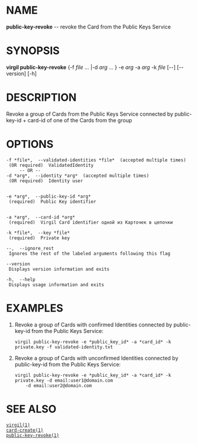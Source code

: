 NAME
====

**public-key-revoke** -- revoke the Card from the Public Keys Service

SYNOPSIS
========

**virgil public-key-revoke** {-f *file* ... |-d *arg* ... } -e *arg* -a
*arg* -k *file* \[--\] \[--version\] \[-h\]

DESCRIPTION
===========

Revoke a group of Cards from the Public Keys Service connected by
public-key-id + card-id of one of the Cards from the group

OPTIONS
=======

    -f *file*,  --validated-identities *file*  (accepted multiple times)
     (OR required)  ValidatedIdentity
         -- OR --
    -d *arg*,  --identity *arg*  (accepted multiple times)
     (OR required)  Identity user


    -e *arg*,  --public-key-id *arg*
     (required)  Public Key identifier


    -a *arg*,  --card-id *arg*
     (required)  Virgil Card identifier одной из Карточек в цепочки

    -k *file*,  --key *file*
     (required)  Private key

    --,  --ignore_rest
     Ignores the rest of the labeled arguments following this flag

    --version
     Displays version information and exits

    -h,  --help
     Displays usage information and exits

EXAMPLES
========

1.  Revoke a group of Cards with confirmed Identities connected by
    public-key-id from the Public Keys Service:

        virgil public-key-revoke -e *public_key_id* -a *card_id* -k private.key -f validated-identity.txt

2.  Revoke a group of Cards with unconfirmed Identities connected by
    public-key-id from the Public Keys Service:

        virgil public-key-revoke -e *public_key_id* -a *card_id* -k private.key -d email:user1@domain.com
            -d email:user2@domain.com

SEE ALSO
========

[`virgil(1)`]()  
[`card-create(1)`]()  
[`public-key-revoke(1)`]()
